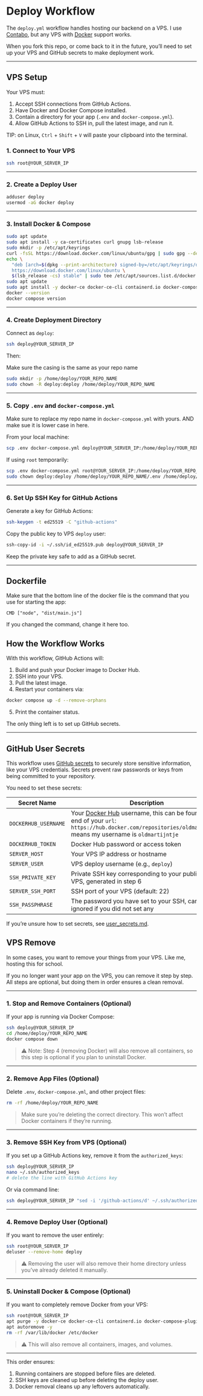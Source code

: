 # Deploy Workflow

The `deploy.yml` workflow handles hosting our backend on a VPS. I use [Contabo](https://contabo.com/en/), but any VPS with [Docker](https://www.docker.com/) support works.

When you fork this repo, or come back to it in the future, you’ll need to set up your VPS and GitHub secrets to make deployment work.

---

## VPS Setup

Your VPS must:

1. Accept SSH connections from GitHub Actions.
2. Have Docker and Docker Compose installed.
3. Contain a directory for your app (`.env` and `docker-compose.yml`).
4. Allow GitHub Actions to SSH in, pull the latest image, and run it.

TIP: on Linux, `Ctrl` + `Shift` + `V` will paste your clipboard into the terminal.

### 1. Connect to Your VPS

```bash
ssh root@YOUR_SERVER_IP
```

---

### 2. Create a Deploy User

```bash
adduser deploy
usermod -aG docker deploy
```

---

### 3. Install Docker & Compose

```bash
sudo apt update
sudo apt install -y ca-certificates curl gnupg lsb-release
sudo mkdir -p /etc/apt/keyrings
curl -fsSL https://download.docker.com/linux/ubuntu/gpg | sudo gpg --dearmor -o /etc/apt/keyrings/docker.gpg
echo \
  "deb [arch=$(dpkg --print-architecture) signed-by=/etc/apt/keyrings/docker.gpg] \
  https://download.docker.com/linux/ubuntu \
  $(lsb_release -cs) stable" | sudo tee /etc/apt/sources.list.d/docker.list > /dev/null
sudo apt update
sudo apt install -y docker-ce docker-ce-cli containerd.io docker-compose-plugin
docker --version
docker compose version
```

---

### 4. Create Deployment Directory

Connect as `deploy`:

```bash
ssh deploy@YOUR_SERVER_IP
```

Then:

Make sure the casing is the same as your repo name

```bash
sudo mkdir -p /home/deploy/YOUR_REPO_NAME
sudo chown -R deploy:deploy /home/deploy/YOUR_REPO_NAME
```

---

### 5. Copy `.env` and `docker-compose.yml`

Make sure to replace my repo name in `docker-compose.yml` with yours. AND make sue it is lower case in here.

From your local machine:

```bash
scp .env docker-compose.yml deploy@YOUR_SERVER_IP:/home/deploy/YOUR_REPO_NAME/
```

If using `root` temporarily:

```bash
scp .env docker-compose.yml root@YOUR_SERVER_IP:/home/deploy/YOUR_REPO_NAME/
sudo chown deploy:deploy /home/deploy/YOUR_REPO_NAME/.env /home/deploy/YOUR_REPO_NAME/docker-compose.yml
```

---

### 6. Set Up SSH Key for GitHub Actions

Generate a key for GitHub Actions:

```bash
ssh-keygen -t ed25519 -C "github-actions"
```

Copy the public key to VPS `deploy` user:

```bash
ssh-copy-id -i ~/.ssh/id_ed25519.pub deploy@YOUR_SERVER_IP
```

Keep the private key safe to add as a GitHub secret.

---

## Dockerfile

Make sure that the bottom line of the docker file is the command that you use for starting the app:

```
CMD ["node", "dist/main.js"]
```

If you changed the command, change it here too.


## How the Workflow Works

With this workflow, GitHub Actions will:

1. Build and push your Docker image to Docker Hub.
2. SSH into your VPS.
3. Pull the latest image.
4. Restart your containers via:

```bash
docker compose up -d --remove-orphans
```

5. Print the container status.

The only thing left is to set up GitHub secrets.

---

## GitHub User Secrets

This workflow uses [GitHub secrets](https://docs.github.com/en/actions/how-tos/write-workflows/choose-what-workflows-do/use-secrets) to securely store sensitive information, like your VPS credentials. Secrets prevent raw passwords or keys from being committed to your repository.

You need to set these secrets:

| Secret Name          | Description                                             |
| -------------------- | ------------------------------------------------------- |
| `DOCKERHUB_USERNAME` | Your [Docker Hub](https://hub.docker.com/repositories/) username, this can be found at the end of your `url`: `https://hub.docker.com/repositories/oldmartijntje`  means my username is `oldmartijntje`                               |
| `DOCKERHUB_TOKEN`    | Docker Hub password or access token                     |
| `SERVER_HOST`        | Your VPS IP address or hostname                         |
| `SERVER_USER`        | VPS deploy username (e.g., `deploy`)                    |
| `SSH_PRIVATE_KEY`    | Private SSH key corresponding to your public key on VPS, generated in step 6 |
| `SERVER_SSH_PORT`    | SSH port of your VPS (default: 22)                      |
| `SSH_PASSPHRASE`    | The password you have set to your SSH, can be ignored if you did not set any  |

If you’re unsure how to set secrets, see [user_secrets.md](./user_secrets.md).

## VPS Remove

In some cases, you want to remove your things from your VPS. Like me, hosting this for school.

If you no longer want your app on the VPS, you can remove it step by step. All steps are optional, but doing them in order ensures a clean removal.

---

### 1. Stop and Remove Containers (Optional)

If your app is running via Docker Compose:

```bash
ssh deploy@YOUR_SERVER_IP
cd /home/deploy/YOUR_REPO_NAME
docker compose down
```

> ⚠️ Note: Step 4 (removing Docker) will also remove all containers, so this step is optional if you plan to uninstall Docker.

---

### 2. Remove App Files (Optional)

Delete `.env`, `docker-compose.yml`, and other project files:

```bash
rm -rf /home/deploy/YOUR_REPO_NAME
```

> Make sure you’re deleting the correct directory. This won’t affect Docker containers if they’re running.

---

### 3. Remove SSH Key from VPS (Optional)

If you set up a GitHub Actions key, remove it from the `authorized_keys`:

```bash
ssh deploy@YOUR_SERVER_IP
nano ~/.ssh/authorized_keys
# delete the line with GitHub Actions key
```

Or via command line:

```bash
ssh deploy@YOUR_SERVER_IP "sed -i '/github-actions/d' ~/.ssh/authorized_keys"
```

---

### 4. Remove Deploy User (Optional)

If you want to remove the user entirely:

```bash
ssh root@YOUR_SERVER_IP
deluser --remove-home deploy
```

> ⚠️ Removing the user will also remove their home directory unless you’ve already deleted it manually.

---

### 5. Uninstall Docker & Compose (Optional)

If you want to completely remove Docker from your VPS:

```bash
ssh root@YOUR_SERVER_IP
apt purge -y docker-ce docker-ce-cli containerd.io docker-compose-plugin
apt autoremove -y
rm -rf /var/lib/docker /etc/docker
```

> ⚠️ This will also remove all containers, images, and volumes.

---

This order ensures:

1. Running containers are stopped before files are deleted.
2. SSH keys are cleaned up before deleting the deploy user.
3. Docker removal cleans up any leftovers automatically.
